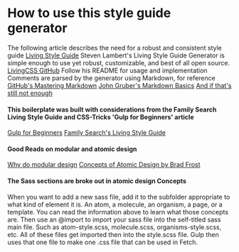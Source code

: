 # How to use this style guide generator

The following article describes the need for a robust and consistent style guide
[Living Style Guide](https://www.smashingmagazine.com/2016/05/creating-a-living-style-guide-case-study/)
Steven Lambert's Living Style Guide Generator is simple enough to use yet robust, customizable, and best of all open source.
[LivingCSS GitHub](https://github.com/straker/livingcss)
Follow his README for usage and implementation
Comments are parsed by the generator using Markdown, for reference
[GitHub's Mastering Markdown](https://guides.github.com/features/mastering-markdown/)
[John Gruber's Markdown Basics](http://daringfireball.net/projects/markdown/basics)
[And if that's still not enough](http://commonmark.org/help/tutorial/)

#### This boilerplate was built with considerations from the Family Search Living Style Guide and CSS-Tricks 'Gulp for Beginners' article

[Gulp for Beginners](https://css-tricks.com/gulp-for-beginners/)
[Family Search's Living Style Guide](https://github.com/fs-webdev/fs-styles)

#### Good Reads on modular and atomic design
[Why do modular design](https://www.smashingmagazine.com/2016/06/designing-modular-ui-systems-via-style-guide-driven-development/)
[Concepts of Atomic Design by Brad Frost](http://bradfrost.com/blog/post/atomic-web-design/)

#### The Sass sections are broke out in atomic design Concepts
When you want to add a new sass file, add it to the subfolder appropriate to what kind of element it is. An atom, a molecule, an organism, a page, or a template. You can read the information above to learn what those concepts are. Then use an @import to import your sass file into the self-titled sass main file. Such as atom-style.scss, molecule.scss, organisms-style.scss, etc.
All of these files get imported then into the style.scss file. Gulp then uses that one file to make one .css file that can be used in Fetch.
